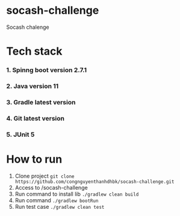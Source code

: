 # socash-challenge
Socash chalenge

# Tech stack

### 1. Spinng boot version 2.7.1
### 2. Java version 11
### 3. Gradle latest version
### 4. Git latest version
### 5. JUnit 5

# How to run
1. Clone project
```git clone https://github.com/congnguyenthanhdhbk/socash-challenge.git```
2. Access to /socash-challenge
3. Run command to install lib ```./gradlew clean build```
4. Run command
```./gradlew bootRun```
5. Run test case
```./gradlew clean test```
